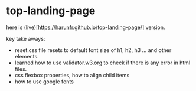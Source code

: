 # top-landing-page

here is (live)[https://harunfr.github.io/top-landing-page/] version.

 key take aways:
* reset.css file resets to default font size of h1, h2, h3 ... and other elements.
* learned how to use validator.w3.org to check if there is any error in html files.
* css flexbox properties, how to align child items
* how to use google fonts
